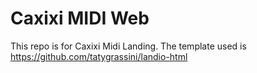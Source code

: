# Caxixi MIDI Web

This repo is for Caxixi Midi Landing. The template used is https://github.com/tatygrassini/landio-html
